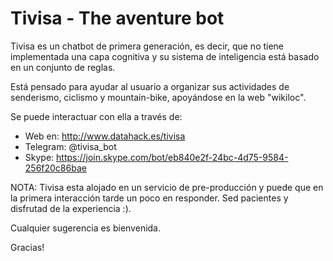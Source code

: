 # Tivisa - The aventure bot

Tivisa es un chatbot de primera generación, es decir, que no tiene implementada una
capa cognitiva y su sistema de inteligencia está basado en un conjunto de reglas.

Está pensado para ayudar al usuario a organizar sus actividades de
senderismo, ciclismo y mountain-bike, apoyándose en la web "wikiloc".

Se puede interactuar con ella a través de:

  + Web en: http://www.datahack.es/tivisa
  + Telegram: @tivisa_bot
  + Skype: https://join.skype.com/bot/eb840e2f-24bc-4d75-9584-256f20c86bae

NOTA: Tivisa esta alojado en un servicio de pre-producción y puede que en la primera interacción tarde un poco en responder. Sed pacientes y disfrutad de la experiencia :).

Cualquier sugerencia es bienvenida.

Gracias!
